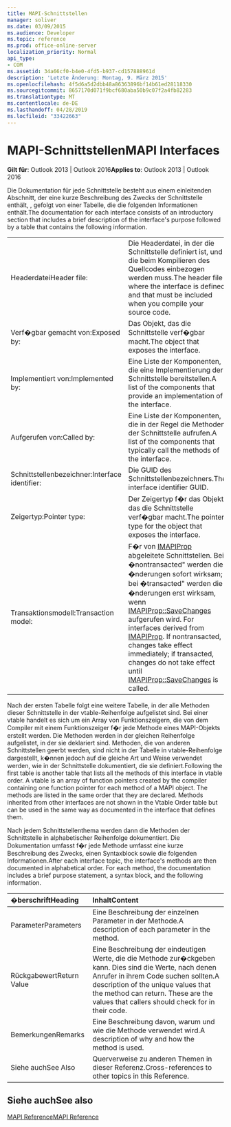 ```yaml
---
title: MAPI-Schnittstellen
manager: soliver
ms.date: 03/09/2015
ms.audience: Developer
ms.topic: reference
ms.prod: office-online-server
localization_priority: Normal
api_type:
- COM
ms.assetid: 34a66cf0-b4e0-4fd5-b937-cd157888961d
description: 'Letzte Änderung: Montag, 9. März 2015'
ms.openlocfilehash: 4f5d6a5d2dbb48a86363896bf14b61ed28118330
ms.sourcegitcommit: 8657170d071f9bcf680aba50b9c07f2a4fb82283
ms.translationtype: MT
ms.contentlocale: de-DE
ms.lasthandoff: 04/28/2019
ms.locfileid: "33422663"
---
```

# <a name="mapi-interfaces"></a><span data-ttu-id="0fb07-103">MAPI-Schnittstellen</span><span class="sxs-lookup"><span data-stu-id="0fb07-103">MAPI Interfaces</span></span>

  
  
<span data-ttu-id="0fb07-104">**Gilt für**: Outlook 2013 | Outlook 2016</span><span class="sxs-lookup"><span data-stu-id="0fb07-104">**Applies to**: Outlook 2013 | Outlook 2016</span></span> 
  
<span data-ttu-id="0fb07-105">Die Dokumentation für jede Schnittstelle besteht aus einem einleitenden Abschnitt, der eine kurze Beschreibung des Zwecks der Schnittstelle enthält, , gefolgt von einer Tabelle, die die folgenden Informationen enthält.</span><span class="sxs-lookup"><span data-stu-id="0fb07-105">The documentation for each interface consists of an introductory section that includes a brief description of the interface's purpose followed by a table that contains the following information.</span></span>
  
|||
|:-----|:-----|
|<span data-ttu-id="0fb07-106">Headerdatei</span><span class="sxs-lookup"><span data-stu-id="0fb07-106">Header file:</span></span>  <br/> |<span data-ttu-id="0fb07-107">Die Headerdatei, in der die Schnittstelle definiert ist, und die beim Kompilieren des Quellcodes einbezogen werden muss.</span><span class="sxs-lookup"><span data-stu-id="0fb07-107">The header file where the interface is defined and that must be included when you compile your source code.</span></span>  <br/> |
|<span data-ttu-id="0fb07-108">Verf�gbar gemacht von:</span><span class="sxs-lookup"><span data-stu-id="0fb07-108">Exposed by:</span></span>  <br/> |<span data-ttu-id="0fb07-109">Das Objekt, das die Schnittstelle verf�gbar macht.</span><span class="sxs-lookup"><span data-stu-id="0fb07-109">The object that exposes the interface.</span></span>  <br/> |
|<span data-ttu-id="0fb07-110">Implementiert von:</span><span class="sxs-lookup"><span data-stu-id="0fb07-110">Implemented by:</span></span>  <br/> |<span data-ttu-id="0fb07-111">Eine Liste der Komponenten, die eine Implementierung der Schnittstelle bereitstellen.</span><span class="sxs-lookup"><span data-stu-id="0fb07-111">A list of the components that provide an implementation of the interface.</span></span>  <br/> |
|<span data-ttu-id="0fb07-112">Aufgerufen von:</span><span class="sxs-lookup"><span data-stu-id="0fb07-112">Called by:</span></span>  <br/> |<span data-ttu-id="0fb07-113">Eine Liste der Komponenten, die in der Regel die Methoden der Schnittstelle aufrufen.</span><span class="sxs-lookup"><span data-stu-id="0fb07-113">A list of the components that typically call the methods of the interface.</span></span>  <br/> |
|<span data-ttu-id="0fb07-114">Schnittstellenbezeichner:</span><span class="sxs-lookup"><span data-stu-id="0fb07-114">Interface identifier:</span></span>  <br/> |<span data-ttu-id="0fb07-115">Die GUID des Schnittstellenbezeichners.</span><span class="sxs-lookup"><span data-stu-id="0fb07-115">The interface identifier GUID.</span></span>  <br/> |
|<span data-ttu-id="0fb07-116">Zeigertyp:</span><span class="sxs-lookup"><span data-stu-id="0fb07-116">Pointer type:</span></span>  <br/> |<span data-ttu-id="0fb07-117">Der Zeigertyp f�r das Objekt, das die Schnittstelle verf�gbar macht.</span><span class="sxs-lookup"><span data-stu-id="0fb07-117">The pointer type for the object that exposes the interface.</span></span>  <br/> |
|<span data-ttu-id="0fb07-118">Transaktionsmodell:</span><span class="sxs-lookup"><span data-stu-id="0fb07-118">Transaction model:</span></span>  <br/> |<span data-ttu-id="0fb07-p101">F�r von [IMAPIProp](imapipropiunknown.md) abgeleitete Schnittstellen. Bei �nontransacted" werden die �nderungen sofort wirksam; bei �transacted" werden die �nderungen erst wirksam, wenn [IMAPIProp::SaveChanges](imapiprop-savechanges.md) aufgerufen wird.  </span><span class="sxs-lookup"><span data-stu-id="0fb07-p101">For interfaces derived from [IMAPIProp](imapipropiunknown.md). If nontransacted, changes take effect immediately; if transacted, changes do not take effect until [IMAPIProp::SaveChanges](imapiprop-savechanges.md) is called.  </span></span><br/> |
   
<span data-ttu-id="0fb07-p102">Nach der ersten Tabelle folgt eine weitere Tabelle, in der alle Methoden dieser Schnittstelle in der vtable-Reihenfolge aufgelistet sind. Bei einer vtable handelt es sich um ein Array von Funktionszeigern, die von dem Compiler mit einem Funktionszeiger f�r jede Methode eines MAPI-Objekts erstellt werden. Die Methoden werden in der gleichen Reihenfolge aufgelistet, in der sie deklariert sind. Methoden, die von anderen Schnittstellen geerbt werden, sind nicht in der Tabelle in vtable-Reihenfolge dargestellt, k�nnen jedoch auf die gleiche Art und Weise verwendet werden, wie in der Schnittstelle dokumentiert, die sie definiert.</span><span class="sxs-lookup"><span data-stu-id="0fb07-p102">Following the first table is another table that lists all the methods of this interface in vtable order. A vtable is an array of function pointers created by the compiler containing one function pointer for each method of a MAPI object. The methods are listed in the same order that they are declared. Methods inherited from other interfaces are not shown in the Vtable Order table but can be used in the same way as documented in the interface that defines them.</span></span>
  
<span data-ttu-id="0fb07-p103">Nach jedem Schnittstellenthema werden dann die Methoden der Schnittstelle in alphabetischer Reihenfolge dokumentiert. Die Dokumentation umfasst f�r jede Methode umfasst eine kurze Beschreibung des Zwecks, einen Syntaxblock sowie die folgenden Informationen.</span><span class="sxs-lookup"><span data-stu-id="0fb07-p103">After each interface topic, the interface's methods are then documented in alphabetical order. For each method, the documentation includes a brief purpose statement, a syntax block, and the following information.</span></span>
  
|<span data-ttu-id="0fb07-127">**�berschrift**</span><span class="sxs-lookup"><span data-stu-id="0fb07-127">**Heading**</span></span>|<span data-ttu-id="0fb07-128">**Inhalt**</span><span class="sxs-lookup"><span data-stu-id="0fb07-128">**Content**</span></span>|
|:-----|:-----|
|<span data-ttu-id="0fb07-129">Parameter</span><span class="sxs-lookup"><span data-stu-id="0fb07-129">Parameters</span></span>  <br/> |<span data-ttu-id="0fb07-130">Eine Beschreibung der einzelnen Parameter in der Methode.</span><span class="sxs-lookup"><span data-stu-id="0fb07-130">A description of each parameter in the method.</span></span>  <br/> |
|<span data-ttu-id="0fb07-131">Rückgabewert</span><span class="sxs-lookup"><span data-stu-id="0fb07-131">Return Value</span></span>  <br/> |<span data-ttu-id="0fb07-p104">Eine Beschreibung der eindeutigen Werte, die die Methode zur�ckgeben kann. Dies sind die Werte, nach denen Anrufer in ihrem Code suchen sollten.</span><span class="sxs-lookup"><span data-stu-id="0fb07-p104">A description of the unique values that the method can return. These are the values that callers should check for in their code.</span></span>  <br/> |
|<span data-ttu-id="0fb07-134">Bemerkungen</span><span class="sxs-lookup"><span data-stu-id="0fb07-134">Remarks</span></span>  <br/> |<span data-ttu-id="0fb07-135">Eine Beschreibung davon, warum und wie die Methode verwendet wird.</span><span class="sxs-lookup"><span data-stu-id="0fb07-135">A description of why and how the method is used.</span></span>  <br/> |
|<span data-ttu-id="0fb07-136">Siehe auch</span><span class="sxs-lookup"><span data-stu-id="0fb07-136">See Also</span></span>  <br/> |<span data-ttu-id="0fb07-137">Querverweise zu anderen Themen in dieser Referenz.</span><span class="sxs-lookup"><span data-stu-id="0fb07-137">Cross-references to other topics in this Reference.</span></span>  <br/> |
   
## <a name="see-also"></a><span data-ttu-id="0fb07-138">Siehe auch</span><span class="sxs-lookup"><span data-stu-id="0fb07-138">See also</span></span>



[<span data-ttu-id="0fb07-139">MAPI Reference</span><span class="sxs-lookup"><span data-stu-id="0fb07-139">MAPI Reference</span></span>](mapi-reference.md)


